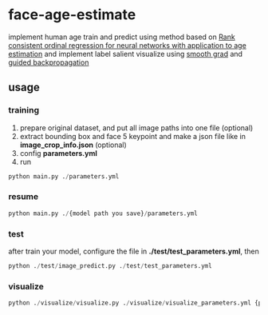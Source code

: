 # face-age-estimate
implement human age train and predict
using method based on [Rank consistent ordinal regression for neural networks with application to age estimation](https://arxiv.org/pdf/1901.07884v7.pdf)
and implement label salient visualize using [smooth grad](https://arxiv.org/pdf/1706.03825.pdf) and [guided backpropagation](https://arxiv.org/pdf/1412.6806.pdf)

## usage
### training
1. prepare original dataset, and put all image paths into one file (optional)
2. extract bounding box and face 5 keypoint and make a json file like in **image_crop_info.json** (optional)
3. config **parameters.yml**
4. run 
```python
python main.py ./parameters.yml
```

### resume
```python
python main.py ./{model path you save}/parameters.yml
```

### test
after train your model, configure the file in **./test/test_parameters.yml**, then
```python
python ./test/image_predict.py ./test/test_parameters.yml
```

### visualize
```python
python ./visualize/visualize.py ./visualize/visualize_parameters.yml {path of image you want to visualize}
```
